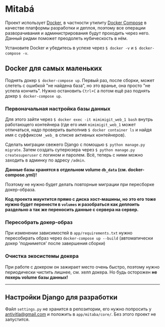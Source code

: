 # Mitaba&#x301;

Проект использует [Docker](https://www.docker.com/what-docker), в частности утилиту [Docker Compose](https://docs.docker.com/compose/) в качестве платформы разработки и деплоя, поэтому все операции разворачивания и администрирования будут проходить через него. Данный ридми поможет преодолеть нубическость в нём.

Установите Docker и убедитесь в успехе через `$ docker -v` и `$ docker-compose -v`.


## Docker для самых маленьких

Поднять докер `$ docker-compose up`. Первый раз, после сборки, может слететь с ошибкой "не найдена база", но это вранье, она просто "не успела кончить". Нужно остановить `Ctrl+C` а потом ещё раз поднять докер `$ docker-compose up`.


### Первоначальная настройка базы данных

Для этого зайти через `$ docker exec -it mimimigit_web_1 bash` внутрь работающего контейнера (где его имя `mimimigit_web_1` может отличаться, надо проверить выполнив `$ docker container ls` и найдя имя с суффиксом `_web_` в списке активных контейнеров).

Сделать миграции свежего Django с помощью `$ python manage.py migrate`. Затем создать суперюзера через `$ python manage.py createsuperuser` с логином и паролем. Всё, теперь с ними можно заходить в админку по адресу `/admin`.

**Данные базы хранятся в отдельном volume `db_data` (см. docker-compose.yml)!**

Поэтому не нужно будет делать повторные миграции при пересборке докер-образа.

**Код проекта маунтится прямо с диска хост-машины, но это его тоже нужно будет перенести в `volumes` и разобраться как деплоить раздельно а так же переносить данные с сервера на сервер.**

### Пересобрать докер-образ

При изменении зависимостей в `app/requirements.txt` нужно пересобирать образ через `docker-compose up --build` (автоматически докер 'поднимется' после завершения сборки)

### Очистка экосистемы докера

При работе с докером он зажирает место очень быстро, поэтому нужно периодически чистить лишнее, см. хелп докера. Но будь осторожен **не похерь volume базы данных!**

* * *

## Настройки Django для разработки

Файл `settings.py` не хранится в репозитории, его нужно попросить у <antivitla@gmail.com> и положить в `app/mitaba/core/`. Без этого проект не запустится.
